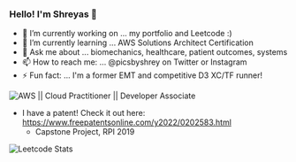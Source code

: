 <!-- nice to see you down here in RAW code land :)  -->
### Hello! I'm Shreyas 👋

- 🔭 I’m currently working on ... my portfolio and Leetcode :)
- 🌱 I’m currently learning ... AWS Solutions Architect Certification
- 💬 Ask me about ... biomechanics, healthcare, patient outcomes, systems
- 📫 How to reach me: ... @picsbyshrey on Twitter or Instagram
- ⚡ Fun fact: ... I'm a former EMT and competitive D3 XC/TF runner!


![AWS](https://img.shields.io/badge/AWS-%23FF9900.svg?style=for-the-badge&logo=amazon-aws&logoColor=white) || Cloud Practitioner || Developer Associate

- I have a patent! Check it out here: https://www.freepatentsonline.com/y2022/0202583.html
  - Capstone Project, RPI 2019

![Leetcode Stats](https://leetcard.jacoblin.cool/codesbyshrey?ext=heatmap)

